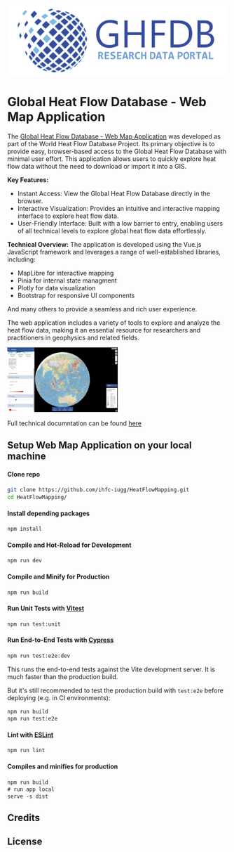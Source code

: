 <!-- inspiration for readme https://www.freecodecamp.org/news/how-to-write-a-good-readme-file/ -->
![GHFDB Logo](./src/assets/img/ghfdb_logo.svg)

# Global Heat Flow Database - Web Map Application

The [Global Heat Flow Database - Web Map Application](https://portal.heatflow.world/explore/) was developed as part of the World Heat Flow Database Project. Its primary objective is to provide easy, browser-based access to the Global Heat Flow Database with minimal user effort. This application allows users to quickly explore heat flow data without the need to download or import it into a GIS.

**Key Features:**
- Instant Access: View the Global Heat Flow Database directly in the browser.
- Interactive Visualization: Provides an intuitive and interactive mapping interface to explore heat flow data.
- User-Friendly Interface: Built with a low barrier to entry, enabling users of all technical levels to explore global heat flow data effortlessly.

**Technical Overview:**
The application is developed using the Vue.js JavaScript framework and leverages a range of well-established libraries, including:

- MapLibre for interactive mapping
- Pinia for internal state managment
- Plotly for data visualization
- Bootstrap for responsive UI components

And many others to provide a seamless and rich user experience.

The web application includes a variety of tools to explore and analyze the heat flow data, making it an essential resource for researchers and practitioners in geophysics and related fields.

<img src="./src/assets/img/app_teaser_4_readme.PNG" alt="GHFDB Viewer" style="width:50%; height:auto;">

Full technical documntation can be found [here](https://heatflowworld.readthedocs.io/en/latest/guides/map_exploration/index.html)

<!-- https://docs.github.com/en/repositories/managing-your-repositorys-settings-and-features/customizing-your-repository/about-readmes -->


## Setup Web Map Application on your local machine

#### Clone repo

```sh
git clone https://github.com/ihfc-iugg/HeatFlowMapping.git
cd HeatFlowMapping/
```

#### Install depending packages

```sh
npm install
```

#### Compile and Hot-Reload for Development

```sh
npm run dev
```

#### Compile and Minify for Production

```sh
npm run build
```

#### Run Unit Tests with [Vitest](https://vitest.dev/)

```sh
npm run test:unit
```

#### Run End-to-End Tests with [Cypress](https://www.cypress.io/)

```sh
npm run test:e2e:dev
```

This runs the end-to-end tests against the Vite development server.
It is much faster than the production build.

But it's still recommended to test the production build with `test:e2e` before deploying (e.g. in CI environments):

```sh
npm run build
npm run test:e2e
```

#### Lint with [ESLint](https://eslint.org/)

```sh
npm run lint
```

#### Compiles and minifies for production
```
npm run build
# run app local
serve -s dist
```

## Credits

## License

<!-- ## Migration from VueCLI to Vite
[How to Migrate from Vue CLI to Vite](https://vueschool.io/articles/vuejs-tutorials/how-to-migrate-from-vue-cli-to-vite/) -->

<!-- ### Publish new package to npm
[How to Publish a Package on npm](https://www.makeuseof.com/npm-publish-package-how/)

### Update package version number
[Updating your published package version number](https://docs.npmjs.com/updating-your-published-package-version-number)

### Unpublish package
[npm Unpublish Policy](https://docs.npmjs.com/policies/unpublish) -->
